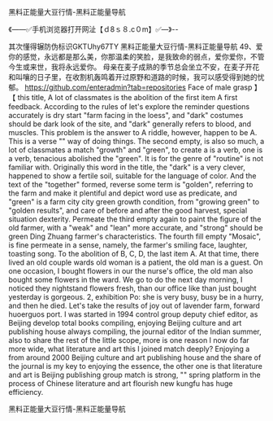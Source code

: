 黑料正能量大豆行情-黑料正能量导航

《——✅手机浏览器打开网沚【ｄ8ｓ８.c０m】✅—》--

其次懂得辗防伪标识GKTUhy67TY
黑料正能量大豆行情-黑料正能量导航	49、爱你的感觉，永远都是那么美，你那温柔的笑脸，是我致命的弱点，爱你爱你，不管今生或来世，我将永远爱你。
母亲在麦子成熟的季节总会坐立不安，在麦子开花和叫嚷的日子里，在收割机轰鸣着开过原野和道路的时候，我可以感受得到她的忧郁。
https://github.com/enteradmin?tab=repositories
Face of male grasp 】 【 this title, A lot of classmates is the abolition of the first item A first feedback.
According to the rules of let's explore the reminder questions accurately is dry start "farm facing in the loess", and "dark" costumes should be dark look of the site, and "dark" generally refers to blood, and muscles.
This problem is the answer to A riddle, however, happen to be A.
This is a verse "" way of doing things.
The second empty, is also so much, a lot of classmates a match "growth" and "green", to create a is a verb, one is a verb, tenacious abolished the "green".
It is for the genre of "routine" is not familiar with.
Originally this word in the title, the "dark" is a very clever, happened to show a fertile soil, suitable for the language of color.
And the text of the "together" formed, reverse some term is "golden", referring to the farm and make it plentiful and depict word use as predicate, and "green" is a farm city city green growth condition, from "growing green" to "golden results", and care of before and after the good harvest, special situation dexterity.
Permeate the third empty again to paint the figure of the old farmer, with a "weak" and "lean" more accurate, and "strong" should be green Ding Zhuang farmer's characteristics.
The fourth fill empty "Mosaic", is fine permeate in a sense, namely, the farmer's smiling face, laughter, toasting song.
To the abolition of B, C, D, the last item A.
At that time, there lived an old couple wards old woman is a patient, the old man is a guest.
On one occasion, I bought flowers in our the nurse's office, the old man also bought some flowers in the ward.
We go to do the next day morning, I noticed they nightstand flowers fresh, than our office like than just bought yesterday is gorgeous.
2, exhibition Po: she is very busy, busy be in a hurry, and then he died.
Let's take the results of joy out of lavender farm, forward huoerguos port.
I was started in 1994 control group deputy chief editor, as Beijing develop total books compiling, enjoying Beijing culture and art publishing house always compiling, the journal editor of the Indian summer, also to share the rest of the little scope, more is one reason I now do far more wide, what literature and art this I joined match deeply?
Enjoying a from around 2000 Beijing culture and art publishing house and the share of the journal is my key to enjoying the essence, the other one is that literature and art is Beijing publishing group match is strong, "" spring platform in the process of Chinese literature and art flourish new kungfu has huge efficiency.




黑料正能量大豆行情-黑料正能量导航
